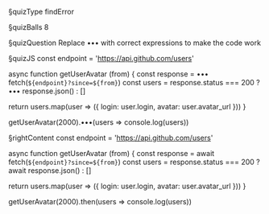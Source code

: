 §quizType
findError

§quizBalls
8

§quizQuestion
Replace ••• with correct expressions to make the code work


§quizJS
const endpoint = 'https://api.github.com/users'

async function getUserAvatar (from) {
  const response = ••• fetch(`${endpoint}?since=${from}`)
  const users = response.status === 200
    ? ••• response.json()
    : []

  return users.map(user => ({
    login: user.login,
    avatar: user.avatar_url
  }))
}

getUserAvatar(2000).•••(users => console.log(users))



§rightContent
const endpoint = 'https://api.github.com/users'

async function getUserAvatar (from) {
  const response = await fetch(`${endpoint}?since=${from}`)
  const users = response.status === 200
    ? await response.json()
    : []

  return users.map(user => ({
    login: user.login,
    avatar: user.avatar_url
  }))
}

getUserAvatar(2000).then(users => console.log(users))

